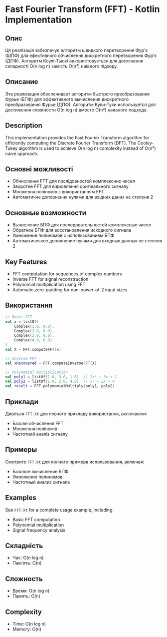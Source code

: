 # Fast Fourier Transform (FFT) - Kotlin Implementation

## Опис
Ця реалізація забезпечує алгоритм швидкого перетворення Фур'є (ШПФ) для ефективного обчислення дискретного перетворення Фур'є (ДПФ). Алгоритм Коулі-Тьюкі використовується для досягнення складності O(n log n) замість O(n²) наївного підходу.

## Описание
Эта реализация обеспечивает алгоритм быстрого преобразования Фурье (БПФ) для эффективного вычисления дискретного преобразования Фурье (ДПФ). Алгоритм Кули-Туки используется для достижения сложности O(n log n) вместо O(n²) наивного подхода.

## Description
This implementation provides the Fast Fourier Transform algorithm for efficiently computing the Discrete Fourier Transform (DFT). The Cooley-Tukey algorithm is used to achieve O(n log n) complexity instead of O(n²) naive approach.

## Основні можливості
- Обчислення FFT для послідовностей комплексних чисел
- Зворотне FFT для відновлення оригінального сигналу
- Множення поліномів з використанням FFT
- Автоматичне доповнення нулями для вхідних даних не степеня 2

## Основные возможности
- Вычисление БПФ для последовательностей комплексных чисел
- Обратное БПФ для восстановления исходного сигнала
- Умножение полиномов с использованием БПФ
- Автоматическое дополнение нулями для входных данных не степени 2

## Key Features
- FFT computation for sequences of complex numbers
- Inverse FFT for signal reconstruction
- Polynomial multiplication using FFT
- Automatic zero-padding for non-power-of-2 input sizes

## Використання
```kotlin
// Basic FFT
val x = listOf(
    Complex(1.0, 0.0),
    Complex(2.0, 0.0),
    Complex(3.0, 0.0),
    Complex(4.0, 0.0)
)
val X = FFT.computeFFT(x)

// Inverse FFT
val xRecovered = FFT.computeInverseFFT(X)

// Polynomial multiplication
val poly1 = listOf(2.0, 3.0, 1.0)  // 2x² + 3x + 1
val poly2 = listOf(1.0, 2.0, 4.0)  // x² + 2x + 4
val result = FFT.polynomialMultiply(poly1, poly2)
```

## Приклади
Дивіться `FFT.kt` для повного прикладу використання, включаючи:
- Базове обчислення FFT
- Множення поліномів
- Частотний аналіз сигналу

## Примеры
Смотрите `FFT.kt` для полного примера использования, включая:
- Базовое вычисление БПФ
- Умножение полиномов
- Частотный анализ сигнала

## Examples
See `FFT.kt` for a complete usage example, including:
- Basic FFT computation
- Polynomial multiplication
- Signal frequency analysis

## Складність
- Час: O(n log n)
- Пам'ять: O(n)

## Сложность
- Время: O(n log n)
- Память: O(n)

## Complexity
- Time: O(n log n)
- Memory: O(n)